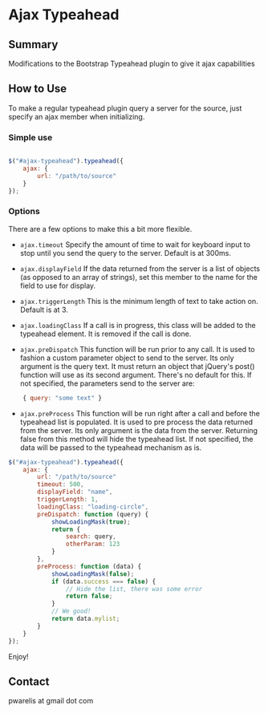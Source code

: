Ajax Typeahead
============

Summary
-------

Modifications to the Bootstrap Typeahead plugin to give it ajax capabilities

How to Use
----------

To make a regular typeahead plugin query a server for the source, just specify an ajax member when initializing.

### Simple use

```javascript

$("#ajax-typeahead").typeahead({
	ajax: {
		url: "/path/to/source"
	}
});

```

### Options

There are a few options to make this a bit more flexible.

- `ajax.timeout`
  Specify the amount of time to wait for keyboard input to stop until you send the query to the server. Default is at 300ms.

- `ajax.displayField`
  If the data returned from the server is a list of objects (as opposed to an array of strings), set this member to the name for the field to use for display.

- `ajax.triggerLength`
  This is the minimum length of text to take action on. Default is at 3.

- `ajax.loadingClass`
  If a call is in progress, this class will be added to the typeahead element. It is removed if the call is done.

- `ajax.preDispatch`
  This function will be run prior to any call. It is used to fashion a custom parameter object to send to the server. Its only argument is the query text. It must return an object that jQuery's post() function will use as its second argument. There's no default for this. If not specified, the parameters send to the server are:
  
```javascript
	{ query: "some text" }
```

- `ajax.preProcess`
  This function will be run right after a call and before the typeahead list is populated. It is used to pre process the data returned from the server. Its only argument is the data from the server. Returning false from this method will hide the typeahead list. If not specified, the data will be passed to the typeahead mechanism as is.

```javascript
$("#ajax-typeahead").typeahead({
	ajax: {
		url: "/path/to/source"
		timeout: 500,
		displayField: "name",
		triggerLength: 1,
		loadingClass: "loading-circle",
		preDispatch: function (query) {
			showLoadingMask(true);
			return {
				search: query,
				otherParam: 123
			}
		},
		preProcess: function (data) {
			showLoadingMask(false);
			if (data.success === false) {
				// Hide the list, there was some error
				return false;
			}
			// We good!
			return data.mylist;
		}
	}
});
```

Enjoy!
 
Contact
-------

pwarelis at gmail dot com
